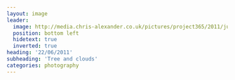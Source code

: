 ```yaml
---
layout: image
leader:
  image: http://media.chris-alexander.co.uk/pictures/project365/2011/jun/22/220611.jpg
  position: bottom left
  hidetext: true
  inverted: true
heading: '22/06/2011'
subheading: 'Tree and clouds'
categories: photography
---
```

